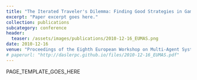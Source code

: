 ```yaml
---
title: "The Iterated Traveler's Dilemma: Finding Good Strategies in Games with 'Bad' Structure"
excerpt: "Paper excerpt goes here."
collection: publications
subcategory: conference
header: 
  teaser: /assets/images/publications/2010-12-16_EUMAS.png
date: 2010-12-16
venue: "Proceedings of the Eighth European Workshop on Multi-Agent Systems (EUMAS)"
# paperurl: "http://daslerpc.github.io/files/2010-12-16_EUMAS.pdf"
---
```


PAGE_TEMPLATE_GOES_HERE
